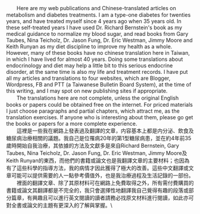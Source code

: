 　　Here are my web publications and Chinese-translated articles on metabolism and diabetes treatments. I am a type-one diabetes for twenties years, and have treated myself since 4 years ago when 35 years old. In these self-treated years I have used Dr. Richard Bernstein's book as my medical guidance to normalize my blood sugar, and read books from Gary Taubes, Nina Teicholz, Dr. Jason Fung, Dr. Eric Westman, Jimmy Moore and Keith Runyan as my diet discipline to improve my health as a whole. However, many of these books have no chinese translation here in Taiwan, in which I have lived for almost 40 years. Doing some translations about endocrinology and diet may help a little bit to this serious endocrine disorder, at the same time is also my life and treatment records. I have put all my articles and translations to four websites, which are Blogger, Wordpress, FB and PTT (a Taiwanese Bulletin Board System), at the time of this writing, and I may spot on new publishing sites if appropriate.\
　　The translations here are not complete, unless the original English books or papers could be obtained free on the internet. For priced materials I just choose paragraphs and partial chapters, which attract me, as the translation exercises. If anyone who is interesting about them, please go get the books or papers for a more complete experience.\
　　這裡是一些我在網路上發表過及翻譯的文章，内容基本上都是内分泌、飲食及糖尿病治療相關的議題。我自己是位罹病20年的第1型糖尿病患，並在約4年前35歲時開始自我治療，其依據的方法及文獻多是來自Richard Bernstein, Gary Taubes, Nina Teicholz, Dr. Jason Fung, Dr. Eric Westman, Jimmy Moore及Keith Runyan的東西，而他們的書籍或論文也是我翻譯文章的主要材料；也因為有了這些科學的指導方法，我的病情才因此獲得了極大的改善。這些中文翻譯或文章可能可以提供需要的人一點參考價值外，也是我治療過程及生活記錄的一部份。\
　　裡面的翻譯文章、除了其原材料可在網路上免費取得之外，所有需付費購買的書籍或論文其翻譯都是不完全的，我只會選擇性地翻譯我自己覺得有趣的段落或部分篇章，有興趣且可以進行英文閱讀的讀者請務必找原文材料進行閱讀，如此亦可對全書或論文的主題有更深入的了解與掌握。\
